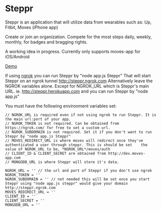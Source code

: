 Steppr
======


Steppr is an application that will utilize data from wearables such as: Up, Fitbit, Moves (iPhone app)

Create or join an organization. Compete for the most steps daily, weekly, monthly, for badges and bragging rights.

A working idea in progress. Currently only supports moves-app for iOS/Android


[Demo](http://step.ngrok.com)

If using [ngrok](https://ngrok.com/) you can run Steppr by "node app.js Steppr" That will start Steppr on an ngrok tunnel http://steppr.ngrok.com
Alternatively leave the NGROK variables alone. Except for NGROK_URL which is Steppr's main URL. ie. http://steppr.herokuapp.com and you can run Steppr by "node app.js"

You must have the following environment variables set:
```
// NGROK_URL is required even if not using ngrok to run Steppr. It is the main url:port of your app. 
// NGROK_TOKEN is not required. Can be obtained from https://ngrok.com/ for free to set a custom url. 
// NGROK_SUBDOMAIN is not required. Set it if you don't want to run Steppr by "node app.js Steppr"
// MOVES_REDIRECT_URL is where moves will redirect once they've authenticated a user through steppr. This is should be set    the value of NGROK_URL to be, *NGROK_URL*/moves/auth
// CLIENT_ID & CLIENT_SECRET are obtained from http://dev.moves-app.com
// MONGODB_URL is where Steppr will store it's data.

NGROK_URL = '' // the url and port of Steppr if you don't use ngrok
NGROK_TOKEN = ''
NGROK_SUBDOMAIN = '' // not needed this will be set once you start Steppr using "node app.js steppr" would give your domain http://steppr.ngrok.com
MOVES_REDIRECT_URL = ''
CLIENT_ID = ''
CLIENT_SECRET = ''
MONGODB_URL = ''
```

